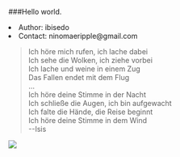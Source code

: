 ###Hello world.
<li>Author: ibisedo
<li>Contact: ninomaeripple@gmail.com  

>Ich höre mich rufen, ich lache dabei  
Ich sehe die Wolken, ich ziehe vorbei  
Ich lache und weine in einem Zug  
Das Fallen endet mit dem Flug  
…  
Ich höre deine Stimme in der Nacht  
Ich schließe die Augen, ich bin aufgewacht  
Ich falte die Hände, die Reise beginnt  
Ich höre deine Stimme in dem Wind  
--Isis

<img src="http://img3.douban.com/view/status/median/public/878efdd1a14feaf.jpg">
